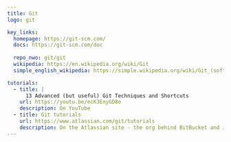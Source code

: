 ```yaml
---
title: Git
logo: git

key_links:
  homepage: https://git-scm.com/
  docs: https://git-scm.com/doc
  
  repo_nwo: git/git
  wikipedia: https://en.wikipedia.org/wiki/Git
  simple_english_wikipedia: https://simple.wikipedia.org/wiki/Git_(software)

tutorials:
  - title: |
      13 Advanced (but useful) Git Techniques and Shortcuts
    url: https://youtu.be/ecK3EnyGD8o
    description: On YouTube
  - title: Git tutorials
    url: https://www.atlassian.com/git/tutorials
    description: On the Atlassian site - the org behind BitBucket and Jira
---
```

